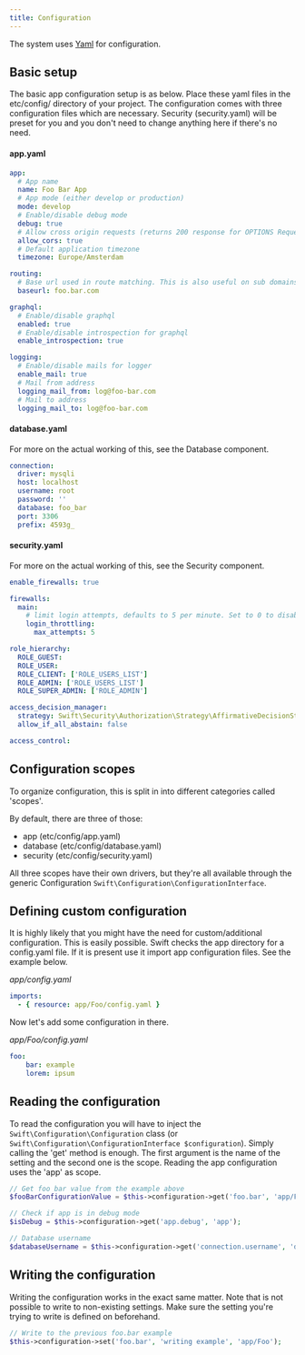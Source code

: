 ```yaml
---
title: Configuration
---
```


The system uses [Yaml](https://yaml.org/) for configuration.
## Basic setup
The basic app configuration setup is as below. Place these yaml files in the etc/config/ directory of your project. The configuration comes with three configuration files which are necessary. Security (security.yaml) will be preset for you and you don't need to change anything here if there's no need.

#### app.yaml
```yaml
app:
  # App name
  name: Foo Bar App
  # App mode (either develop or production)
  mode: develop
  # Enable/disable debug mode
  debug: true
  # Allow cross origin requests (returns 200 response for OPTIONS Request if no Route is matched)
  allow_cors: true
  # Default application timezone
  timezone: Europe/Amsterdam

routing:
  # Base url used in route matching. This is also useful on sub domains
  baseurl: foo.bar.com

graphql:
  # Enable/disable graphql 
  enabled: true
  # Enable/disable introspection for graphql
  enable_introspection: true

logging:
  # Enable/disable mails for logger
  enable_mail: true
  # Mail from address
  logging_mail_from: log@foo-bar.com
  # Mail to address
  logging_mail_to: log@foo-bar.com
```
#### database.yaml
For more on the actual working of this, see the Database component.
```yaml
connection:
  driver: mysqli
  host: localhost
  username: root
  password: ''
  database: foo_bar
  port: 3306
  prefix: 4593g_
```
#### security.yaml
For more on the actual working of this, see the Security component.
```yaml
enable_firewalls: true

firewalls:
  main:
    # limit login attempts, defaults to 5 per minute. Set to 0 to disable throttling
    login_throttling:
      max_attempts: 5

role_hierarchy:
  ROLE_GUEST:
  ROLE_USER:
  ROLE_CLIENT: ['ROLE_USERS_LIST']
  ROLE_ADMIN: ['ROLE_USERS_LIST']
  ROLE_SUPER_ADMIN: ['ROLE_ADMIN']

access_decision_manager:
  strategy: Swift\Security\Authorization\Strategy\AffirmativeDecisionStrategy
  allow_if_all_abstain: false

access_control:
```

## Configuration scopes
To organize configuration, this is split in into different categories called 'scopes'. 

By default, there are three of those:
 - app (etc/config/app.yaml)
 - database (etc/config/database.yaml)
 - security (etc/config/security.yaml)

All three scopes have their own drivers, but they're all available through the generic Configuration ``Swift\Configuration\ConfigurationInterface``.

## Defining custom configuration
It is highly likely that you might have the need for custom/additional configuration. This is easily possible. Swift checks the app directory for a config.yaml file. If it is present use it import app configuration files. See the example below.  

_app/config.yaml_
```yaml
imports:
  - { resource: app/Foo/config.yaml }
```

Now let's add some configuration in there.  

_app/Foo/config.yaml_
```yaml
foo:
    bar: example
    lorem: ipsum
```

## Reading the configuration
To read the configuration you will have to inject the `Swift\Configuration\Configuration` class (or `Swift\Configuration\ConfigurationInterface $configuration`). Simply calling the 'get' method is enough. The first argument is the name of the setting and the second one is the scope. Reading the app configuration uses the 'app' as scope.
```php
// Get foo bar value from the example above
$fooBarConfigurationValue = $this->configuration->get('foo.bar', 'app/Foo');

// Check if app is in debug mode
$isDebug = $this->configuration->get('app.debug', 'app');

// Database username
$databaseUsername = $this->configuration->get('connection.username', 'database');
```

## Writing the configuration
Writing the configuration works in the exact same matter. Note that is not possible to write to non-existing settings. Make sure the setting you're trying to write is defined on beforehand.

```php
// Write to the previous foo.bar example
$this->configuration->set('foo.bar', 'writing example', 'app/Foo');
```
